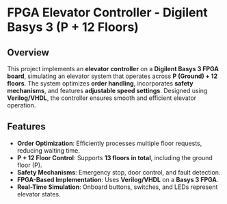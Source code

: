 # FPGA Elevator Controller - Digilent Basys 3 (P + 12 Floors)

## Overview
This project implements an **elevator controller** on a **Digilent Basys 3 FPGA board**, simulating an elevator system that operates across **P (Ground) + 12 floors**. The system optimizes **order handling**, incorporates **safety mechanisms**, and features **adjustable speed settings**. Designed using **Verilog/VHDL**, the controller ensures smooth and efficient elevator operation.

## Features
- **Order Optimization**: Efficiently processes multiple floor requests, reducing waiting time.
- **P + 12 Floor Control**: Supports **13 floors in total**, including the ground floor (P).
- **Safety Mechanisms**: Emergency stop, door control, and fault detection.
- **FPGA-Based Implementation**: Uses **Verilog/VHDL** on a **Basys 3 FPGA**.
- **Real-Time Simulation**: Onboard buttons, switches, and LEDs represent elevator states.
